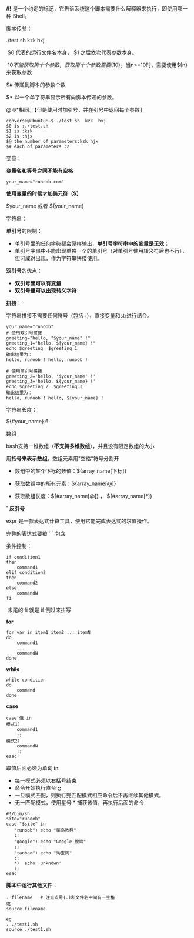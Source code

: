 

**#!** 是一个约定的标记，它告诉系统这个脚本需要什么解释器来执行，即使用哪一种 Shell。



脚本传参：

./test.sh kzk  hxj

​	$0 代表的运行文件名本身， $1 之后依次代表参数本身。

​	$10 不能获取第十个参数，获取第十个参数需要${10}。当n>=10时，需要使用${n}来获取参数

$# 传递到脚本的参数个数

$*  以一个单字符串显示所有向脚本传递的参数。

$@ 与$*相同。【但是使用时加引号，并在引号中返回每个参数】

```
converse@ubuntu:~$ ./test.sh  kzk  hxj
$0 is :./test.sh
$1 is :kzk
$2 is :hjx
$@ the number of parameters:kzk hjx
$# each of parameters :2
```



变量：

**变量名和等号之间不能有空格**

```
your_name="runoob.com"
```

**使用变量的时候才加美元符（$）**

$your_name  或者 ${your_name}



字符串：

**单引号**的限制：

- 单引号里的任何字符都会原样输出，**单引号字符串中的变量是无效**；
- 单引号字串中不能出现单独一个的单引号（对单引号使用转义符后也不行），但可成对出现，作为字符串拼接使用。



**双引号**的优点：

- **双引号里可以有变量**
- **双引号里可以出现转义字符**



**拼接**：

字符串拼接不需要任何符号（包括+），直接变量和str进行结合。

```shell
your_name="runoob"
# 使用双引号拼接
greeting="hello, "$your_name" !"
greeting_1="hello, ${your_name} !"
echo $greeting  $greeting_1
输出结果为：
hello, runoob ! hello, runoob !

# 使用单引号拼接
greeting_2='hello, '$your_name' !'
greeting_3='hello, ${your_name} !'
echo $greeting_2  $greeting_3
输出结果为：
hello, runoob ! hello, ${your_name} !
```



字符串长度：

${#your_name}    6



 

数组

bash支持一维数组（**不支持多维数组**），并且没有限定数组的大小

用**括号来表示数组**，数组元素用"空格"符号分割开

- 数组中的某个下标的数值：${array_name[下标]}

- 获取数组中的所有元素：${array_name[@]}
- 获取数组长度：${#array_name[@]}  ， ${#array_name[*]}



**` 反引号**

expr 是一款表达式计算工具，使用它能完成表达式的求值操作。

完整的表达式要被 **\` `** 包含





条件控制：

```
if condition1
then
    command1
elif condition2 
then 
    command2
else
    commandN
fi
```

​	末尾的 fi 就是 if 倒过来拼写

**for**

```
for var in item1 item2 ... itemN
do
    command1
    ...
    commandN
done
```



**while**

```
while condition
do
    command
done
```



**case**

```
case 值 in
模式1)
    command1
    ;;
模式2）
    commandN
    ;;
esac
```

取值后面必须为单词 **in**

- 每一模式必须以右括号结束
- 命令开始执行直至 **;;**
- 一旦模式匹配，则执行完匹配模式相应命令后不再继续其他模式。
- 无一匹配模式，使用星号 * 捕获该值，再执行后面的命令

```
#!/bin/sh
site="runoob"
case "$site" in
   "runoob") echo "菜鸟教程"
   ;;
   "google") echo "Google 搜索"
   ;;
   "taobao") echo "淘宝网"
   ;;
   *)  echo 'unknown'
   ;;
esac
```





**脚本中运行其他文件**：

```shell
. filename   # 注意点号(.)和文件名中间有一空格
或
source filename

eg
. ./test1.sh
source ./test1.sh
```